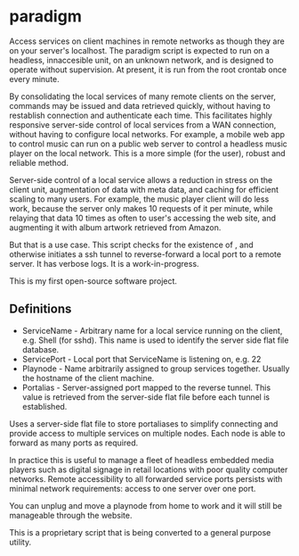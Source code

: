 # paradigm

Access services on client machines in remote networks as though they are on your server's localhost. The paradigm script is expected to run on a headless, innaccesible unit, on an unknown network, and is designed to operate without supervision. At present, it is run from the root crontab once every minute.

By consolidating the local services of many remote clients on the server, commands may be issued and data retrieved quickly, without having to restablish connection and authenticate each time. This facilitates highly responsive server-side control of local services from a WAN connection, without having to configure local networks. For example, a mobile web app to control music can run on a public web server to control a headless music player on the local network. This is a more simple (for the user), robust and reliable method.

Server-side control of a local service allows a reduction in stress on the client unit, augmentation of data with meta data, and caching for efficient scaling to many users. For example, the music player client will do less work, because the server only makes 10 requests of it per minute, while relaying that data 10 times as often to user's accessing the web site, and augmenting it with album artwork retrieved from Amazon.

But that is a use case. This script checks for the existence of , and otherwise initiates a ssh tunnel to reverse-forward a local port to a remote server. It has verbose logs. It is a work-in-progress.

This is my first open-source software project.

<h2>Definitions</h2>
<ul>
  <li>ServiceName - Arbitrary name for a local service running on the client, e.g. Shell (for sshd). This name is used to identify the server side flat file database.</li>
  <li>ServicePort - Local port that ServiceName is listening on, e.g. 22</li>
  <li>Playnode - Name arbitrarily assigned to group services together. Usually the hostname of the client machine.</li>
  <li>Portalias - Server-assigned port mapped to the reverse tunnel. This value is retrieved from the server-side flat file before each tunnel is established.</li>
</ul>

Uses a server-side flat file to store portaliases to simplify connecting and provide access to multiple services on multiple nodes. Each node is able to forward as many ports as required.

In practice this is useful to manage a fleet of headless embedded media players such as digital signage in retail locations with poor quality computer networks. Remote accessibility to all forwarded service ports persists with minimal network requirements: access to one server over one port.

You can unplug and move a playnode from home to work and it will still be manageable through the website.

This is a proprietary script that is being converted to a general purpose utility.
